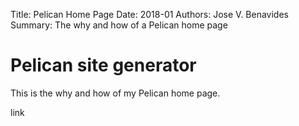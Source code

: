 Title: Pelican Home Page
Date: 2018-01
Authors: Jose V. Benavides
Summary: The why and how of a Pelican home page

# Pelican site generator

This is the why and how of my Pelican home page.

link 

